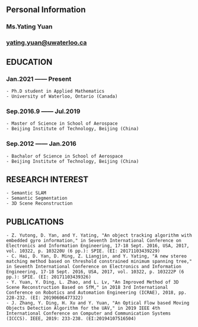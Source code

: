 ## **Personal Information**
### Ms.Yating Yuan
### yating.yuan@uwaterloo.ca

## **EDUCATION**
### Jan.2021 —— Present
    - Ph.D student in Applied Mathematics
    - University of Waterloo, Ontario (Canada)

### Sep.2016.9 —— Jul.2019
    - Master of Science in School of Aerospace
    - Beijing Institute of Technology, Beijing (China)

### Sep.2012 —— Jan.2016
    - Bachalor of Science in School of Aerospace
    - Beijing Institute of Technology, Beijing (China)

## **RESEARCH INTEREST**
    - Semantic SLAM
    - Semantic Segmentation
    - 3D Scene Reconstruction
    
## **PUBLICATIONS**
    - Z. Yutong, D. Yan, and Y. Yating, "An object tracking algorithm with embedded gyro information," in Seventh International Conference on Electronics and Information Engineering, 17-18 Sept. 2016, USA, 2017, vol. 10322, p. 103220U (6 pp.): SPIE. (EI: 20171103439229)
    - C. Hai, D. Yan, D. Ming, Z. Liangjin, and Y. Yating, "A new stereo matching method based on threshold constrained minimum spanning tree," in Seventh International Conference on Electronics and Information Engineering, 17-18 Sept. 2016, USA, 2017, vol. 10322, p. 103222P (6 pp.): SPIE. (EI: 20171103439326) 
    - Y. Yuan, Y. Ding, L. Zhao, and L. Lv, "An Improved Method of 3D Scene Reconstruction Based on SfM," in 2018 3rd International Conference on Robotics and Automation Engineering (ICRAE), 2018, pp. 228-232. (EI: 20190606477322)
    - J. Zhang, Y. Ding, H. Xu and Y. Yuan, "An Optical Flow based Moving Objects Detection Algorithm for the UAV," in 2019 IEEE 4th International Conference on Computer and Communication Systems (ICCCS). IEEE, 2019: 233-238. (EI:20194107516504)
